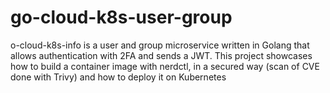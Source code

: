 # go-cloud-k8s-user-group
o-cloud-k8s-info is a user and group microservice written in Golang that allows authentication with 2FA and sends a JWT. This project showcases how to build a container image with nerdctl, in a secured way (scan of CVE done with Trivy) and how to deploy it on Kubernetes
